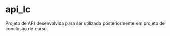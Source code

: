 # api_lc
Projeto de API desenvolvida para ser utilizada posteriormente em projeto de conclusão de curso.
